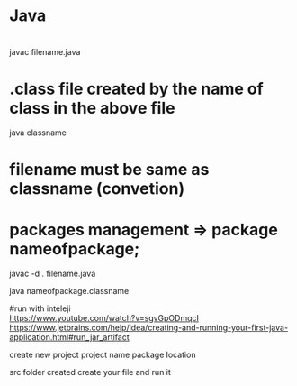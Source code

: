 # Java
#
javac filename.java

# .class file created by the name of class in the above file

java classname

# filename must be same as classname (convetion)

# packages management =>  package nameofpackage;

javac -d . filename.java

java nameofpackage.classname



#run with inteleji   
https://www.youtube.com/watch?v=sgvGpODmqcI
https://www.jetbrains.com/help/idea/creating-and-running-your-first-java-application.html#run_jar_artifact

create new project
project name
package location

src folder created create your file and run it





